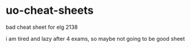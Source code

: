 # uo-cheat-sheets
bad cheat sheet for elg 2138

i am tired and lazy after 4 exams, so maybe not going to be good sheet
